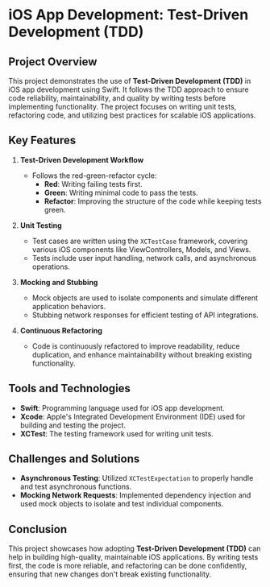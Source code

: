 # iOS App Development: Test-Driven Development (TDD)

## Project Overview

This project demonstrates the use of **Test-Driven Development (TDD)** in iOS app development using Swift. It follows the TDD approach to ensure code reliability, maintainability, and quality by writing tests before implementing functionality. The project focuses on writing unit tests, refactoring code, and utilizing best practices for scalable iOS applications.

## Key Features

1. **Test-Driven Development Workflow**
   - Follows the red-green-refactor cycle:
     - **Red**: Writing failing tests first.
     - **Green**: Writing minimal code to pass the tests.
     - **Refactor**: Improving the structure of the code while keeping tests green.

2. **Unit Testing**
   - Test cases are written using the `XCTestCase` framework, covering various iOS components like ViewControllers, Models, and Views.
   - Tests include user input handling, network calls, and asynchronous operations.

3. **Mocking and Stubbing**
   - Mock objects are used to isolate components and simulate different application behaviors.
   - Stubbing network responses for efficient testing of API integrations.

4. **Continuous Refactoring**
   - Code is continuously refactored to improve readability, reduce duplication, and enhance maintainability without breaking existing functionality.

## Tools and Technologies

- **Swift**: Programming language used for iOS app development.
- **Xcode**: Apple's Integrated Development Environment (IDE) used for building and testing the project.
- **XCTest**: The testing framework used for writing unit tests.

## Challenges and Solutions

- **Asynchronous Testing**: Utilized `XCTestExpectation` to properly handle and test asynchronous functions.
- **Mocking Network Requests**: Implemented dependency injection and used mock objects to isolate and test individual components.

## Conclusion

This project showcases how adopting **Test-Driven Development (TDD)** can help in building high-quality, maintainable iOS applications. By writing tests first, the code is more reliable, and refactoring can be done confidently, ensuring that new changes don't break existing functionality.

